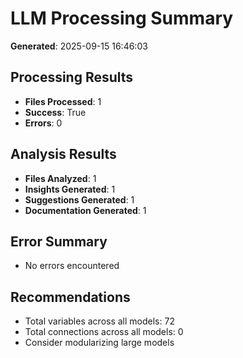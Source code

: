 
# LLM Processing Summary

**Generated**: 2025-09-15 16:46:03

## Processing Results
- **Files Processed**: 1
- **Success**: True
- **Errors**: 0

## Analysis Results
- **Files Analyzed**: 1
- **Insights Generated**: 1
- **Suggestions Generated**: 1
- **Documentation Generated**: 1

## Error Summary
- No errors encountered

## Recommendations
- Total variables across all models: 72
- Total connections across all models: 0
- Consider modularizing large models
